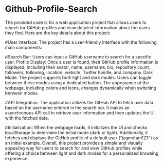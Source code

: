 # Github-Profile-Search
The provided code is for a web application project that allows users to search for GitHub profiles and view detailed information about the users they find. Here are the key details about this project:

#User Interface: The project has a user-friendly interface with the following main components:

#Search Bar: Users can input a GitHub username to search for a specific user.
Profile Display: Once a user is found, their GitHub profile information is displayed, including their avatar, name, username, bio, repository count, followers, following, location, website, Twitter handle, and company.
Dark Mode: The project supports both light and dark modes. Users can toggle between these modes using a dedicated button. The appearance of the webpage, including colors and icons, changes dynamically when switching between modes.

#API Integration: The application utilizes the GitHub API to fetch user data based on the username entered in the search bar. It makes an asynchronous API call to retrieve user information and then updates the UI with the fetched data.

#Initialization: When the webpage loads, it initializes the UI and checks localStorage to determine the initial mode (dark or light). Additionally, it fetches and displays the GitHub profile of a default user ("jagmohan123") as an initial example.
Overall, this project provides a simple and visually appealing way for users to search for and view GitHub profiles while offering a choice between light and dark modes for a personalized browsing experience.
